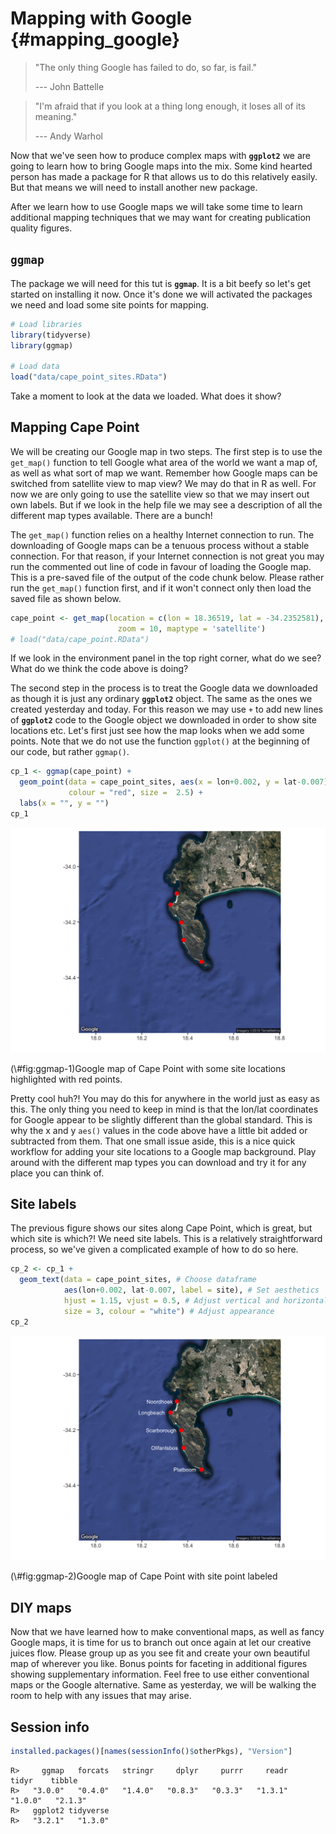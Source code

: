 # Mapping with Google {#mapping_google}
  
> "The only thing Google has failed to do, so far, is fail."
>
> --- John Battelle

> "I'm afraid that if you look at a thing long enough, it loses all of its meaning."
> 
> --- Andy Warhol



Now that we've seen how to produce complex maps with **`ggplot2`** we are going to learn how to bring Google maps into the mix. Some kind hearted person has made a package for R that allows us to do this relatively easily. But that means we will need to install another new package.

After we learn how to use Google maps we will take some time to learn additional mapping techniques that we may want for creating publication quality figures.

## **`ggmap`**

The package we will need for this tut is **`ggmap`**. It is a bit beefy so let's get started on installing it now. Once it's done we will activated the packages we need and load some site points for mapping.


```r
# Load libraries
library(tidyverse)
library(ggmap)

# Load data
load("data/cape_point_sites.RData")
```

Take a moment to look at the data we loaded. What does it show?

## Mapping Cape Point

We will be creating our Google map in two steps. The first step is to use the `get_map()` function to tell Google what area of the world we want a map of, as well as what sort of map we want. Remember how Google maps can be switched from satellite view to map view? We may do that in R as well. For now we are only going to use the satellite view so that we may insert out own labels. But if we look in the help file we may see a description of all the different map types available. There are a bunch!

The `get_map()` function relies on a healthy Internet connection to run. The downloading of Google maps can be a tenuous process without a stable connection. For that reason, if your Internet connection is not great you may run the commented out line of code in favour of loading the Google map. This is a pre-saved file of the output of the code chunk below. Please rather run the `get_map()` function first, and if it won't connect only then load the saved file as shown below.


```r
cape_point <- get_map(location = c(lon = 18.36519, lat = -34.2352581),
                        zoom = 10, maptype = 'satellite')
# load("data/cape_point.RData")
```


If we look in the environment panel in the top right corner, what do we see? What do we think the code above is doing?

The second step in the process is to treat the Google data we downloaded as though it is just any ordinary **`ggplot2`** object. The same as the ones we created yesterday and today. For this reason we may use `+` to add new lines of **`ggplot2`** code to the Google object we downloaded in order to show site locations etc. Let's first just see how the map looks when we add some points. Note that we do not use the function `ggplot()` at the beginning of our code, but rather `ggmap()`.


```r
cp_1 <- ggmap(cape_point) +
  geom_point(data = cape_point_sites, aes(x = lon+0.002, y = lat-0.007), 
             colour = "red", size =  2.5) +
  labs(x = "", y = "")
cp_1
```

<div class="figure">
<img src="10-mapping_google_files/figure-html/ggmap-1-1.png" alt="Google map of Cape Point with some site locations highlighted with red points." width="672" />
<p class="caption">(\#fig:ggmap-1)Google map of Cape Point with some site locations highlighted with red points.</p>
</div>

Pretty cool huh?! You may do this for anywhere in the world just as easy as this. The only thing you need to keep in mind is that the lon/lat coordinates for Google appear to be slightly different than the global standard. This is why the x and y `aes()` values in the code above have a little bit added or subtracted from them. That one small issue aside, this is a  nice quick workflow for adding your site locations to a Google map background. Play around with the different map types you can download and try it for any place you can think of.

## Site labels

The previous figure shows our sites along Cape Point, which is great, but which site is which?! We need site labels. This is a relatively straightforward process, so we've given a complicated example of how to do so here.


```r
cp_2 <- cp_1 +
  geom_text(data = cape_point_sites, # Choose dataframe
            aes(lon+0.002, lat-0.007, label = site), # Set aesthetics
            hjust = 1.15, vjust = 0.5, # Adjust vertical and horizontal
            size = 3, colour = "white") # Adjust appearance
cp_2
```

<div class="figure">
<img src="10-mapping_google_files/figure-html/ggmap-2-1.png" alt="Google map of Cape Point with site point labeled" width="672" />
<p class="caption">(\#fig:ggmap-2)Google map of Cape Point with site point labeled</p>
</div>

## DIY maps

Now that we have learned how to make conventional maps, as well as fancy Google maps, it is time for us to branch out once again at let our creative juices flow. Please group up as you see fit and create your own beautiful map of wherever you like. Bonus points for faceting in additional figures showing supplementary information. Feel free to use either conventional maps or the Google alternative. Same as yesterday, we will be walking the room to help with any issues that may arise.

## Session info

```r
installed.packages()[names(sessionInfo()$otherPkgs), "Version"]
```

```
R>     ggmap   forcats   stringr     dplyr     purrr     readr     tidyr    tibble 
R>   "3.0.0"   "0.4.0"   "1.4.0"   "0.8.3"   "0.3.3"   "1.3.1"   "1.0.0"   "2.1.3" 
R>   ggplot2 tidyverse 
R>   "3.2.1"   "1.3.0"
```
